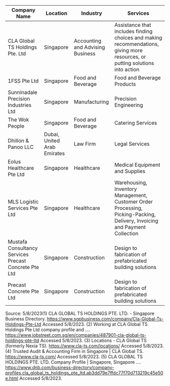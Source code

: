 | Company Name | Location | Industry | Services |
| --- | --- | --- | --- |
| CLA Global TS Holdings Pte. Ltd | Singapore | Accounting and Advising Business | Assistance that includes finding choices and making recommendations, giving more resources, or putting solutions into action |
| 1FSS Pte Ltd | Singapore | Food and Beverage | Food and Beverage Products |
| Sunninadale Precision Industries Ltd | Singapore | Manufacturing | Precision Engineering |
| The Wok People | Singapore | Food and Beverage | Catering Services |
| Dhillon & Panoo LLC | Dubai, United Arab Emirates | Law Firm | Legal Services |
| Eolus Healthcare Pte Ltd | Singapore | Healthcare | Medical Equipment and Supplies |
| MLS Logistic Services Pte Ltd | Singapore | Healthcare | Warehousing, Inventory Management, Customer Order Processing, Picking-Packing, Delivery, Invoicing and Payment Collection |
| Mustafa Consultancy Services Precast Concrete Pte Ltd | Singapore | Construction | Design to fabrication of prefabricated building solutions |
| Precast Concrete Pte Ltd | Singapore | Construction | Design to fabrication of prefabricated building solutions |


Source:  5/8/2023(1) CLA GLOBAL TS HOLDINGS PTE. LTD. - Singapore Business Directory. https://www.sgpbusiness.com/company/Cla-Global-Ts-Holdings-Pte-Ltd Accessed 5/8/2023.
(2) Working at CLA Global TS Holdings Pte Ltd company profile and .... https://www.jobstreet.com.sg/en/companies/487901-cla-global-ts-holdings-pte-ltd Accessed 5/8/2023.
(3) Locations - CLA Global TS (formerly Nexia TS). https://www.cla-ts.com/locations/ Accessed 5/8/2023.
(4) Trusted Audit & Accounting Firm in Singapore | CLA Global TS. https://www.cla-ts.com/ Accessed 5/8/2023.
(5) CLA GLOBAL TS HOLDINGS PTE. LTD. Company Profile | Singapore, Singapore .... https://www.dnb.com/business-directory/company-profiles.cla_global_ts_holdings_pte_ltd.ab3dd79e7ffdc77f70d713219c45e50e.html Accessed 5/8/2023.
